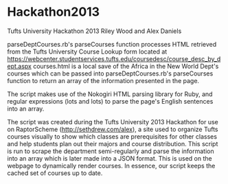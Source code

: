 Hackathon2013
=============

Tufts University Hackathon 2013
Riley Wood and Alex Daniels

parseDeptCourses.rb's parseCourses function processes HTML retrieved from the Tufts University Course Lookup form located at https://webcenter.studentservices.tufts.edu/coursedesc/course_desc_by_dept.aspx
courses.html is a local save of the Africa in the New World Dept's courses which can be passed into parseDeptCourses.rb's
parseCourses function to return an array of the information presented in the page.

The script makes use of the Nokogiri HTML parsing library for Ruby, and
regular expressions (lots and lots) to parse the page's English sentences into an array.

The script was created during the Tufts University 2013 Hackathon for use on RaptorScheme (http://sethdrew.com/alex),
a site used to organize Tufts courses visually to show which classes are prerequisites for other classes and
help students plan out their majors and course distribution. This script is run to scrape the department semi-regularly
and parse the information into an array which is later made into a JSON format. This is used on the webpage to
dynamically render courses. In essence, our script keeps the cached set of courses up to date.
